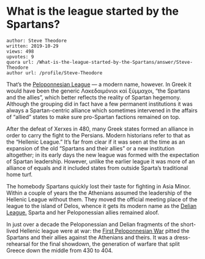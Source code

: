 # What is the league started by the Spartans?

	author: Steve Theodore
	written: 2019-10-29
	views: 498
	upvotes: 9
	quora url: /What-is-the-league-started-by-the-Spartans/answer/Steve-Theodore
	author url: /profile/Steve-Theodore


That’s the [Peloponnesian League](https://www.livius.org/articles/concept/peloponnesian-league/) — a modern name, however. In Greek it would have been the generic Λακεδαιμόνιοι καὶ ξύμμαχοι, “the Spartans and the allies”, which better reflects the reality of Spartan hegemony. Although the grouping did in fact have a few permanent institutions it was always a Spartan-centric alliance which sometimes intervened in the affairs of “allied” states to make sure pro-Spartan factions remained on top.

After the defeat of Xerxes in 480, many Greek states formed an alliance in order to carry the fight to the Persians. Modern historians refer to that as the “Hellenic League.” It’s far from clear if it was seen at the time as an expansion of the old “Spartans and their allies” or a new institution altogether; in its early days the new league was formed with the expectation of Spartan leadership. However, unlike the earlier league it was more of an alliance of equals and it included states from outside Sparta’s traditional home turf.

The homebody Spartans quickly lost their taste for fighting in Asia Minor. Within a couple of years the the Athenians assumed the leadership of the Hellenic League without them. They moved the official meeting place of the league to the island of Delos, whence it gets its modern name as the [Delian League.](https://www.livius.org/articles/concept/delian-league/) Sparta and her Peloponessian allies remained aloof.

In just over a decade the Peloponessian and Delian fragments of the short-lived Hellenic league were at war: the [First Peloponnesian War](https://en.wikipedia.org/wiki/First_Peloponnesian_War) pitted the Spartans and their allies against the Athenians and theirs. It was a dress-rehearsal for the final showdown, the generation of warfare that split Greece down the middle from 430 to 404.

